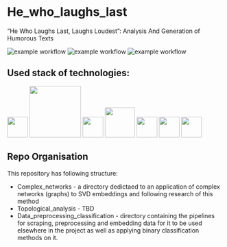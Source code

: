 # He_who_laughs_last
“He Who Laughs Last, Laughs Loudest”: Analysis And Generation of Humorous Texts

![example workflow](https://img.shields.io/badge/codestyle-happens-yellowgreen)
![example workflow](https://img.shields.io/badge/repo%20organization-dope-green)
![example workflow](https://img.shields.io/badge/maintenance-failing-red)

## Used stack of technologies:


<img src="https://upload.wikimedia.org/wikipedia/commons/thumb/2/22/Pandas_mark.svg/800px-Pandas_mark.svg.png" width="48"> <img src="https://selenium-python.com/wp-content/uploads/2017/11/cropped-logo-mini.png" width="120"> <img src="https://upload.wikimedia.org/wikipedia/commons/thumb/b/b2/SCIPY_2.svg/1200px-SCIPY_2.svg.png" width="48">
<img src="https://upload.wikimedia.org/wikipedia/commons/thumb/0/05/Scikit_learn_logo_small.svg/2560px-Scikit_learn_logo_small.svg.png" width="70">
<img src="https://upload.wikimedia.org/wikipedia/commons/thumb/1/10/PyTorch_logo_icon.svg/640px-PyTorch_logo_icon.svg.png" width="48">
<img src="https://seeklogo.com/images/S/seaborn-logo-244EB2DEC5-seeklogo.com.png" width="48">
<img src="https://res.cloudinary.com/practicaldev/image/fetch/s--G6tJrBaV--/c_limit%2Cf_auto%2Cfl_progressive%2Cq_auto%2Cw_880/https://dev-to-uploads.s3.amazonaws.com/i/4rz47l767g96lws0m73g.png" width="48">

## Repo Organisation
This repository has following structure: <br>
- Complex_networks - a directory dedictaed to an application of complex networks (graphs) to SVD embeddings and following research of this method 
- Topological_analysis - TBD
- Data_preprocessing_classification - directory containing the pipelines for scraping, preprocessing and embedding data for it to be used elsewhere in the project as well as applying binary classification methods on it.
